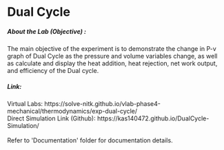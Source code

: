 # Dual Cycle

<h5> About the Lab (Objective) : </h5>

The main objective of the experiment is to demonstrate the change in P-v graph of Dual Cycle as the pressure and volume variables change, as well as calculate and display the heat addition, heat rejection, net work output, and efficiency of the Dual cycle. <br>

<h5> Link: </h5>
Virtual Labs: https://solve-nitk.github.io/vlab-phase4-mechanical/thermodynamics/exp-dual-cycle/
<br>
Direct Simulation Link (Github): https://kas140472.github.io/DualCycle-Simulation/
<br><br>
Refer to 'Documentation' folder for documentation details.
